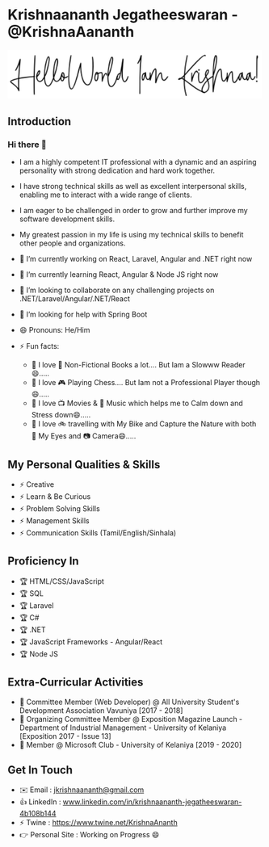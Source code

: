 # Krishnaananth Jegatheeswaran - @KrishnaAananth

![Hello](https://raw.githubusercontent.com/KrishnaAananth/KrishnaAananth/master/images/hello8.PNG)

## Introduction


### Hi there 👋


- I am a highly competent IT professional with a dynamic and an aspiring personality with strong dedication and hard work together. 

- I have strong technical skills as well as excellent interpersonal skills, enabling me to interact with a wide range of clients. 

- I am eager to be challenged in order to grow and further improve my software development skills. 

- My greatest passion in my life is using my technical skills to benefit other people and organizations.

- 🔭 I’m currently working on React, Laravel, Angular and .NET right now

- 🌱 I’m currently learning React, Angular & Node JS right now

- 👯 I’m looking to collaborate on any challenging projects on .NET/Laravel/Angular/.NET/React

- 🤔 I’m looking for help with Spring Boot

- 😄 Pronouns: He/Him

- ⚡ Fun facts: 
    - 🙊 I love 📖 Non-Fictional Books a lot.... But Iam a Slowww Reader😄..... 
    - 🙊 I love 🎮 Playing Chess.... But Iam not a Professional Player though😄.....
    - 🙊 I love 📺 Movies & 🎵 Music which helps me to Calm down and Stress down😄.....
    - 🙊 I love 🚲 travelling with My Bike and Capture the Nature with both 👀 My Eyes and 📷 Camera😄.....


## My Personal Qualities & Skills

- ⚡ Creative
- ⚡ Learn & Be Curious
- ⚡ Problem Solving Skills
- ⚡ Management Skills
- ⚡ Communication Skills (Tamil/English/Sinhala)

## Proficiency In

- 🏆 HTML/CSS/JavaScript
- 🏆 SQL
- 🏆 Laravel
- 🏆 C#
- 🏆 .NET
- 🏆 JavaScript Frameworks - Angular/React
- 🏆 Node JS
 
 ## Extra-Curricular Activities

- 👯 Committee Member (Web Developer) @ All University Student's Development Association Vavuniya [2017 - 2018]
- 👯 Organizing Committee Member @ Exposition Magazine Launch - Department of Industrial Management - University of Kelaniya [Exposition 2017 - Issue 13]
- 👯 Member @ Microsoft Club - University of Kelaniya [2019 - 2020]
 
## Get In Touch

- ✉️ Email          : jkrishnaananth@gmail.com
- 👍 LinkedIn       : www.linkedin.com/in/krishnaananth-jegatheeswaran-4b108b144
- ⚡ Twine          : https://www.twine.net/KrishnaAnanth
- 👉 Personal Site  : Working on Progress 😄


<!--
**KrishnaAananth/KrishnaAananth** is a ✨ _special_ ✨ repository because its `README.md` (this file) appears on your GitHub profile.

Here are some ideas to get you started:

- 🔭 I’m currently working on ...
- 🌱 I’m currently learning ...
- 👯 I’m looking to collaborate on ...
- 🤔 I’m looking for help with ...
- 💬 Ask me about ...
- 📫 How to reach me: ...
- 😄 Pronouns: ...
- ⚡ Fun fact: ...
-->

